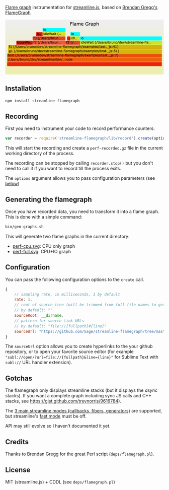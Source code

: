 [Flame graph](http://www.brendangregg.com/FlameGraphs/cpuflamegraphs.html) instrumentation for [streamline.js](https://github.com/Sage/streamlinejs), based on [Brendan Gregg's FlameGraph](https://github.com/brendangregg/FlameGraph)

![](examples/perf-full.png?raw=true)

<a name="installation"/>

## Installation

``` sh
npm install streamline-flamegraph
```

<a name="recording"/>

## Recording

First you need to instrument your code to record performance counters:

``` javascript
var recorder = require('streamline-flamegraph/lib/record').create(options).run();
```

This will start the recording and create a `perf-recorded.gz` file in the current working directory of the process.

The recording can be stopped by calling `recorder.stop()` but you don't need to call it if you want to record till the process exits.

The `options` argument allows you to pass configuration parameters (see [below](#configuration))

<a name="gen-graph"/>

## Generating the flamegraph

Once you have recorded data, you need to transform it into a flame graph. This is done with a simple command:

```sh
bin/gen-graphs.sh
```

This will generate two flame graphs in the current directory:

* [perf-cpu.svg](examples/perf-cpu.png?raw=true): CPU only graph
* [perf-full.svg](examples/perf-full.png?raw=true): CPU+IO graph

<a name="configuration"/>

## Configuration

You can pass the following configuration options to the `create` call.

``` javascript
{
	// sampling rate, in milliseconds, 1 by default
	rate: 1,
	// root of source tree (will be trimmed from full file names to get relative paths)
	// by default: ""
	sourceRoot: __dirname,
	// pattern for source link URLs
	// by default: "file://{fullpath}#{line}"
	sourceUrl: "https://github.com/Sage/streamline-flamegraph/tree/master/{relpath}#L{line}",
}
```

The `sourceUrl` option allows you to create hyperlinks to the your github repository, or to open your favorite source editor (for example `"subl://open/?url=file://{fullpath}&line={line}"` for Sublime Text with `subl://` URL handler extension).

## Gotchas

The flamegraph only displays streamline stacks (but it displays the _async_ stacks). If you want a complete graph including sync JS calls and C++ stacks, see https://gist.github.com/trevnorris/9616784).

The [3 main streamline modes (callbacks, fibers, generators)](https://github.com/Sage/streamlinejs#generation-options) are supported, but streamline's [fast mode](https://github.com/Sage/streamlinejs#fast-mode) must be off.

API may still evolve so I haven't documented it yet.


## Credits

Thanks to Brendan Gregg for the great Perl script (`deps/flamegraph.pl`).

## License

MIT (streamline.js) + CDDL (see `deps/flamegraph.pl`)
